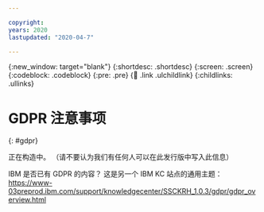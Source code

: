 ```yaml
---

copyright:
years: 2020
lastupdated: "2020-04-7"

---
```


{:new_window: target="blank"}
{:shortdesc: .shortdesc}
{:screen: .screen}
{:codeblock: .codeblock}
{:pre: .pre}
{:child: .link .ulchildlink}
{:childlinks: .ullinks}

# GDPR 注意事项
{: #gdpr}

正在构造中。 （请不要认为我们有任何人可以在此发行版中写入此信息）

IBM 是否已有 GDPR 的内容？ 这是另一个 IBM KC 站点的通用主题：https://www-03preprod.ibm.com/support/knowledgecenter/SSCKRH_1.0.3/gdpr/gdpr_overview.html
